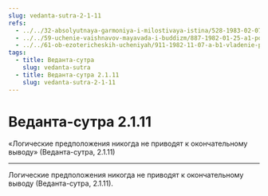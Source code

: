 ```yaml
---
slug: vedanta-sutra-2-1-11
refs:
  - ../../32-absolyutnaya-garmoniya-i-milostivaya-istina/528-1983-02-07-a1-lyubov-irratsionalna.md
  - ../../59-uchenie-vaishnavov-mayavada-i-buddizm/887-1982-01-25-a1-pochemu-shri-chajtanya-otverg-uchenie-buddy-i-shankary.md
  - ../../61-ob-ezotericheskih-ucheniyah/911-1982-11-07-a-b1-vladenie-psihicheskimi-silami-ne-mozhet-pobudit-gospoda-yavit-sebya.md
tags:
  - title: Веданта-сутра
    slug: vedanta-sutra
  - title: Веданта-сутра 2.1.11
    slug: vedanta-sutra-2-1-11
---
```


# Веданта-сутра 2.1.11

«Логические предположения никогда не приводят к окончательному выводу» (Веданта-сутра, 2.1.11)

---

Логические предположения никогда не приводят к окончательному выводу (Веданта-сутра, 2.1.11).
